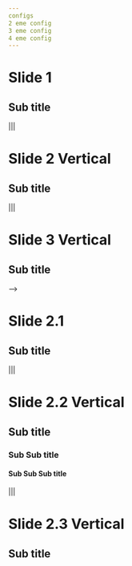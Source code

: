 ```yaml
---
configs
2 eme config
3 eme config
4 eme config
---
```


# Slide 1
## Sub title

|||

# Slide 2 Vertical
## Sub title

|||

# Slide 3 Vertical
## Sub title

-->

# Slide 2.1
## Sub title

|||

# Slide 2.2 Vertical
## Sub title
### Sub Sub title
#### Sub Sub Sub title
|||

# Slide 2.3 Vertical
## Sub title